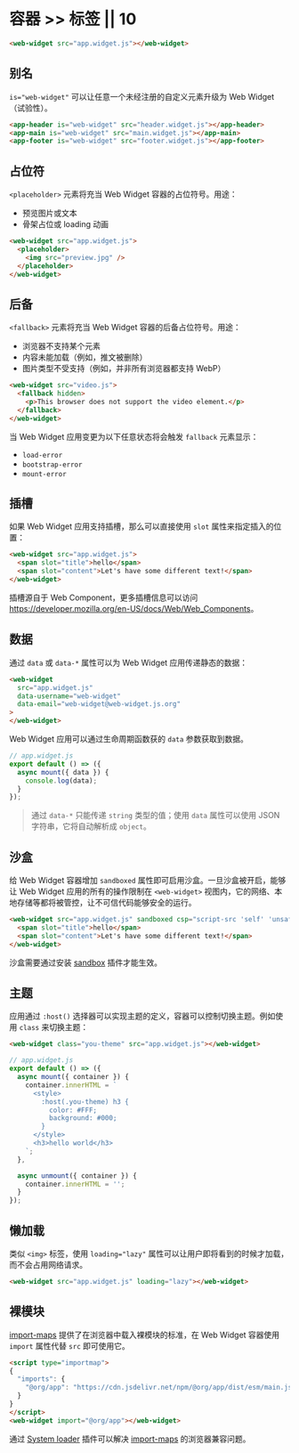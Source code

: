 # 容器 >> 标签 || 10

```html
<web-widget src="app.widget.js"></web-widget>
```

## 别名

`is="web-widget"` 可以让任意一个未经注册的自定义元素升级为 Web Widget（试验性）。

```html
<app-header is="web-widget" src="header.widget.js"></app-header>
<app-main is="web-widget" src="main.widget.js"></app-main>
<app-footer is="web-widget" src="footer.widget.js"></app-footer>
```

## 占位符

`<placeholder>` 元素将充当 Web Widget 容器的占位符号。用途：

* 预览图片或文本
* 骨架占位或 loading 动画

```html
<web-widget src="app.widget.js">
  <placeholder>
    <img src="preview.jpg" />
  </placeholder>
</web-widget>
```

## 后备

`<fallback>` 元素将充当 Web Widget 容器的后备占位符号。用途：

* 浏览器不支持某个元素
* 内容未能加载（例如，推文被删除）
* 图片类型不受支持（例如，并非所有浏览器都支持 WebP）

```html
<web-widget src="video.js">
  <fallback hidden>
    <p>This browser does not support the video element.</p>
  </fallback>
</web-widget>
```

当 Web Widget 应用变更为以下任意状态将会触发 `fallback` 元素显示：

* `load-error`
* `bootstrap-error`
* `mount-error`

## 插槽

如果 Web Widget 应用支持插槽，那么可以直接使用 `slot` 属性来指定插入的位置：

```html
<web-widget src="app.widget.js">
  <span slot="title">hello</span>
  <span slot="content">Let's have some different text!</span>
</web-widget>
```

插槽源自于 Web Component，更多插槽信息可以访问 <https://developer.mozilla.org/en-US/docs/Web/Web_Components>。

## 数据

通过 `data` 或 `data-*` 属性可以为 Web Widget 应用传递静态的数据：

```html
<web-widget
  src="app.widget.js"
  data-username="web-widget"
  data-email="web-widget@web-widget.js.org"
>
</web-widget>
```

Web Widget 应用可以通过生命周期函数获的 `data` 参数获取到数据。

```js
// app.widget.js
export default () => ({
  async mount({ data }) {
    console.log(data);
  }
});
```

> 通过 `data-*` 只能传递 `string` 类型的值；使用 `data` 属性可以使用 JSON 字符串，它将自动解析成 `object`。

## 沙盒

给 Web Widget 容器增加 `sandboxed` 属性即可启用沙盒。一旦沙盒被开启，能够让 Web Widget 应用的所有的操作限制在 `<web-widget>` 视图内，它的网络、本地存储等都将被管控，让不可信代码能够安全的运行。

```html
<web-widget src="app.widget.js" sandboxed csp="script-src 'self' 'unsafe-inline' 'unsafe-eval' cdn.jsdelivr.net;">
  <span slot="title">hello</span>
  <span slot="content">Let's have some different text!</span>
</web-widget>
```

沙盒需要通过安装 [sandbox](./plugins/sandbox.md) 插件才能生效。

## 主题

应用通过 `:host()` 选择器可以实现主题的定义，容器可以控制切换主题。例如使用 `class` 来切换主题：

```html
<web-widget class="you-theme" src="app.widget.js"></web-widget>
```

```js
// app.widget.js
export default () => ({
  async mount({ container }) {
    container.innerHTML = `
      <style>
        :host(.you-theme) h3 {
          color: #FFF;
          background: #000;
        }
      </style>
      <h3>hello world</h3>
    `;
  },

  async unmount({ container }) {
    container.innerHTML = '';
  }
});
```

## 懒加载

类似 `<img>` 标签，使用 `loading="lazy"` 属性可以让用户即将看到的时候才加载，而不会占用网络请求。

```html
<web-widget src="app.widget.js" loading="lazy"></web-widget>
```

## 裸模块

[import-maps](https://github.com/WICG/import-maps) 提供了在浏览器中载入裸模块的标准，在 Web Widget 容器使用 `import` 属性代替 `src` 即可使用它。

```html
<script type="importmap">
{
  "imports": {
    "@org/app": "https://cdn.jsdelivr.net/npm/@org/app/dist/esm/main.js"
  }
}
</script>
<web-widget import="@org/app"></web-widget>
```

通过 [System loader](./plugins/system-loader.md) 插件可以解决 [import-maps](https://github.com/WICG/import-maps) 的浏览器兼容问题。